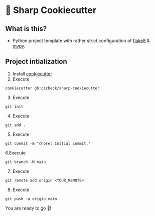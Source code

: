 # 🍪 Sharp Cookiecutter

## What is this?
* Python project template with rather strict configuration of [flake8](https://flake8.pycqa.org/en/latest/) & [mypy](https://mypy.readthedocs.io/en/stable/).

## Project intialization
1. Install [cookiecutter](https://github.com/cookiecutter/cookiecutter)
2. Execute
```shell
cookiecutter gh:cicheck/sharp-cookiecutter
```
3. Execute
```shell
git init
```
4. Execute
```shell
git add .
```
5. Execute
```shell
git commit -m "chore: Initial commit."
```
6.Execute
```shell
git branch -M main
```
7. Execute
```shell
git remote add origin <YOUR_REMOTE>
```
8. Execute
```shell
git push -u origin main
```

You are ready to go :rocket:!
